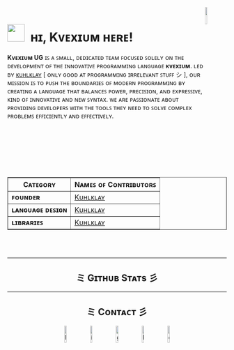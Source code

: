 <!--Banner-->
<!-- ![Kiran1689 Banner Image](./banner.png)

<!--Night Owl image-->
<div>
  <img align="right" width="10%" padding-top="10px" src="./kvevcium.png" z-index="2">
</div>

<!--Header Name-->
<h1 style="border-bottom: 0px !important"><img src="https://emojis.slackmojis.com/emojis/images/1705794630/87797/wave.png?1705794630" width="40" z-index="1"/>&nbsp; ʜɪ, Kᴠᴇxɪᴜᴍ ʜᴇʀᴇ!</h1>

<p><strong>Kᴠᴇxɪᴜᴍ UG</strong> ɪꜱ ᴀ ꜱᴍᴀʟʟ, ᴅᴇᴅɪᴄᴀᴛᴇᴅ ᴛᴇᴀᴍ ꜰᴏᴄᴜꜱᴇᴅ ꜱᴏʟᴇʟʏ ᴏɴ ᴛʜᴇ ᴅᴇᴠᴇʟᴏᴘᴍᴇɴᴛ ᴏꜰ ᴛʜᴇ ɪɴɴᴏᴠᴀᴛɪᴠᴇ ᴘʀᴏɢʀᴀᴍᴍɪɴɢ ʟᴀɴɢᴜᴀɢᴇ <strong>ᴋᴠᴇxɪᴜᴍ</strong>. ʟᴇᴅ ʙʏ <a href="https://github.com/kuhlklay">ᴋᴜʜʟᴋʟᴀʏ</a> [ ᴏɴʟʏ ɢᴏᴏᴅ ᴀᴛ ᴘʀᴏɢʀᴀᴍᴍɪɴɢ ɪʀʀᴇʟᴇᴠᴀɴᴛ ꜱᴛᴜꜰꜰ シ ], ᴏᴜʀ ᴍɪꜱꜱɪᴏɴ ɪꜱ ᴛᴏ ᴘᴜꜱʜ ᴛʜᴇ ʙᴏᴜɴᴅᴀʀɪᴇꜱ ᴏꜰ ᴍᴏᴅᴇʀɴ ᴘʀᴏɢʀᴀᴍᴍɪɴɢ ʙʏ ᴄʀᴇᴀᴛɪɴɢ ᴀ ʟᴀɴɢᴜᴀɢᴇ ᴛʜᴀᴛ ʙᴀʟᴀɴᴄᴇꜱ ᴘᴏᴡᴇʀ, ᴘʀᴇᴄɪꜱɪᴏɴ, ᴀɴᴅ ᴇxᴘʀᴇꜱꜱɪᴠᴇ, ᴋɪɴᴅ ᴏꜰ ɪɴɴᴏᴠᴀᴛɪᴠᴇ ᴀɴᴅ ɴᴇᴡ ꜱʏɴᴛᴀx. ᴡᴇ ᴀʀᴇ ᴘᴀꜱꜱɪᴏɴᴀᴛᴇ ᴀʙᴏᴜᴛ ᴘʀᴏᴠɪᴅɪɴɢ ᴅᴇᴠᴇʟᴏᴘᴇʀꜱ ᴡɪᴛʜ ᴛʜᴇ ᴛᴏᴏʟꜱ ᴛʜᴇʏ ɴᴇᴇᴅ ᴛᴏ ꜱᴏʟᴠᴇ ᴄᴏᴍᴘʟᴇx ᴘʀᴏʙʟᴇᴍꜱ ᴇꜰꜰɪᴄɪᴇɴᴛʟʏ ᴀɴᴅ ᴇꜰꜰᴇᴄᴛɪᴠᴇʟʏ.</p>

<table border="1">
    <tr>
        <th>Cᴀᴛᴇɢᴏʀʏ</th>
        <th>Nᴀᴍᴇꜱ ᴏꜰ Cᴏɴᴛʀɪʙᴜᴛᴏʀꜱ</th>
    </tr>
    <tr>
        <td><strong>ꜰᴏᴜɴᴅᴇʀ</strong></td>
        <td><a href="https://github.com/kuhlklay">Kᴜʜʟᴋʟᴀʏ</a></td>
    </tr>
    <tr>
        <td><strong>ʟᴀɴɢᴜᴀɢᴇ ᴅᴇꜱɪɢɴ</strong></td>
        <td><a href="https://github.com/kuhlklay">Kᴜʜʟᴋʟᴀʏ</a></td>
    </tr>
    <tr>
        <td><strong>ʟɪʙʀᴀʀɪᴇꜱ</strong></td>
        <td><a href="https://github.com/kuhlklay">Kᴜʜʟᴋʟᴀʏ</a></td>
    </tr>
</table>

<br /><br />

<!-- <h2 align="center">ミ Lᴀɴɢᴜᴀɢᴇꜱ ᴀɴᴅ Tᴏᴏʟꜱ 彡</h2>

<table>
  <tr>
    <th>Lᴀɴɢᴜᴀɢᴇꜱ</th>
    <th>Tᴏᴏʟꜱ</th>
  </tr>
  <tr>
    <td>
      <p>
        <img src="https://upload.wikimedia.org/wikipedia/commons/6/6a/JavaScript-logo.png" alt="JavaScript" height="40" style="vertical-align:top; margin:4px">
        <img src="https://upload.wikimedia.org/wikipedia/commons/thumb/4/4c/Typescript_logo_2020.svg/2048px-Typescript_logo_2020.svg.png" alt="TypeScript" height="40" style="vertical-align:top; margin:4px">
        <img src="https://rust-lang.org/logos/rust-logo-512x512.png" alt="Rust" height="40" style="vertical-align:top; margin:4px">
        <img src="https://images.vexels.com/media/users/3/166401/isolated/preview/b82aa7ac3f736dd78570dd3fa3fa9e24-java-programming-language-icon.png" alt="Java" height="40" style="vertical-align:top; margin:4px">
        <img src="https://www.w3.org/html/logo/downloads/HTML5_Logo_512.png" alt="HTML5" height="40" style="vertical-align:top; margin:4px">
        <img src="https://upload.wikimedia.org/wikipedia/commons/thumb/d/d5/CSS3_logo_and_wordmark.svg/1200px-CSS3_logo_and_wordmark.svg.png" alt="CSS3" height="40" style="vertical-align:top; margin:4px">
        <img src="https://go.dev/blog/go-brand/Go-Logo/PNG/Go-Logo_Blue.png" alt="GO Lang" height="40" style="vertical-align:top; margin:4px">
        <img src="./kvevcium.png" alt="Kvexium" height="40" style="vertical-align:top; margin:4px">
      </p>
    </td>
    <td>
      asd
    </td>
  </tr>
</table>

Profile Count Badge
<p align="left">
  <img src="https://komarev.com/ghpvc/?username=Kvevcium&label=Profile%20views&color=008B8B&style=for-the-badge&logo=star" alt="Kvevcium" style="padding-right:20px;" />
</p> -->

---

<!--Trophies Section-->   
<!-- <h2 align="center">ミ Gɪᴛʜᴜʙ Tʀᴏᴘʜɪᴇs 彡</h2>
<p align="center">
  <a href="https://github.com/Kvevcium">
    <picture>
      <source media="(prefers-color-scheme: dark)" srcset="https://github-profile-trophy.vercel.app/?username=Kvevcium&no-bg=true&row=2&column=6&margin-w=20&margin-h=20&theme=monokai">
      <source media="(prefers-color-scheme: light)" srcset="https://github-profile-trophy.vercel.app/?username=Kvevcium&no-bg=true&row=2&column=6&margin-w=20&margin-h=20">
      <img alt="GitHub Trophies" src="https://github-profile-trophy.vercel.app/?username=Kvevcium&no-bg=true&no-frame=true&row=2&column=6&margin-w=20&margin-h=20">
    </picture>
  </a>
</p>
<br /> -->

<!--Github stats Table--> 
<h2 align="center">ミ Gɪᴛʜᴜʙ Sᴛᴀᴛs 彡</h2>

<!-- <table width="100%">
  <tr>
    <td width="50%">
      <h3 align="center"><strong>Gɪᴛʜᴜʙ Sᴛᴀᴛs</strong></h3>
      <p align="center">
        <a href="https://github.com/Kiran1689">
          <img align="center" src="https://github-readme-stats.vercel.app/api?username=Kvevcium&count_private=true&show_icons=true&theme=vue-dark&bg_color=0,000000,441350&title_color=c56a90&text_color=ffffff&rank_icon=github&hide=prs,issues,contribs&show=reviews,prs_merged,prs_merged_percentage" alt="GitHub Stats" />
        </a>
      </p>
    </td>
    <td width="50%">
      <h3 align="center"><strong>Sᴛʀᴇᴀᴋ Sᴛᴀᴛs</strong></h3>
      <p align="center">
        <a href="https://github.com/Kvevcium">
          <img align="center" src="https://streak-stats.demolab.com?user=Kvevcium&theme=vue-dark&background=0,000000,441350&fire=ffeb95&ring=ffeb95&sideNums=ffffff&sideLabels=ffffff&dates=c56a90&currStreakNum=ffffff" alt="Streak Stats" />
        </a>
      </p>
    </td>
  </tr>
  <!-- <tr>
    <td width="50%">
      <h3 align="center"><strong>Lᴀᴛᴇsᴛ Pʀᴏᴊᴇᴄᴛ</strong></h3>
      <p align="center">
        <a href="https://github.com/Kvevcium/kvevc">
          <img align="center" width="470" src="https://github-readme-stats.vercel.app/api/pin/?username=Kvevcium&repo=Awesome-Dev-Portfolios&theme=vue-dark&show_owner=true&bg_color=0,000000,441350&title_color=c56a90&text_color=ffffff" alt="Awesome-Dev-Portfolios" />
        </a>
      </p>
    </td>
    <td width="50%">
      <h3 align="center"><strong>Tᴏᴘ Cᴏɴᴛʀɪʙᴜᴛɪᴏɴs</strong></h3>
      <p align="center">
        <a href="https://github.com/Kvevcium">
          <img align="center" src="https://github-contributor-stats.vercel.app/api?username=Kvevcium&limit=3&theme=vue-dark&show_owner=true&combine_all_yearly_contributions=false&bg_color=0,000000,441350&title_color=c56a90&text_color=ffffff" alt="Top Repo" />
        </a>
      </p>
    </td>
  </tr> -->
<!-- </table>
<br /> --> 

<!-- <a href="https://github.com/muskanrani/github-readme-stats"><img align="left" width="40%" src="https://github-readme-stats.vercel.app/api/top-langs/?username=kvevcium&layout=compact&theme=tokyonight" /></a>
<img width="55%" src="https://github-readme-streak-stats.herokuapp.com/?user=kvevcium&theme=tokyonight" alt="muskanrani" />
<br/>

<!--Contribution Graph-->
<!-- <h2 align="center">ミ Cᴏɴᴛʀɪʙᴜᴛɪᴏɴ Gʀᴀᴘʜ 彡</h2>
<div align="center">
    <img src="https://github-readme-activity-graph.vercel.app/graph?username=Kvevcium&bg_color=220a28&&color=ffffff&line=c56a90&point=ffeb95&area=false&hide_border=false" border-radius="15">
</div> -->

---

<!--Contact Section--> 

<h2 align="center">ミ Cᴏɴᴛᴀᴄᴛ 彡</h2>
<div align="center">
  
<a href="mailto:kvevcium+support@gmail.com" target="_blank" style="text-decoration: none !important;padding-right: 5px;">
<img src="./gmail.png" width=10% height=10% alt="kvevcium+support@gmail.com" style="margin-bottom: 5px;" />
</a>

<a href="https://www.instagram.com/kvevcium" target="_blank" style="text-decoration: none !important;padding-right: 5px;">
<img src="./instagram.png" width=10% height=10% alt="instagram" style="margin-bottom: 5px;" />
</a>

<a href="https://www.github.com/Kvevcium" target="_blank" style="text-decoration: none !important;padding-right: 5px;">
<img src="./github.png" width=10% height=10% alt="github" style="margin-bottom: 5px;" />
</a>

<a href="https://www.linktr.ee/in/kvevcium" target="_blank" style="text-decoration: none !important;padding-right: 5px;">
<img src="./linktree.png" width=10% height=10% alt="linktree" style="margin-bottom: 5px;" />
</a>

<a href="discord.gg/kvevcium" target="_blank" style="text-decoration: none !important;">
<img src="./discord.png" width=10% height=10% alt="discord" style="margin-bottom: 5px;" />
</a>
</div>
<br/>

<!--Buy me a coffee-->
<!-- <div align="center">
<a href="https://www.buymeacoffee.com/Kvexium" target="_blank"><img src="https://cdn.buymeacoffee.com/buttons/v2/default-yellow.png" alt="Buy Me A Coffee" style="height: 40px !important;width: 200px !important;" ></a>
</div>


<!--Footer--> 
<!-- <p align="center">
  <img src="https://capsule-render.vercel.app/api?type=waving&color=gradient&height=65&section=footer"/>
</p>
